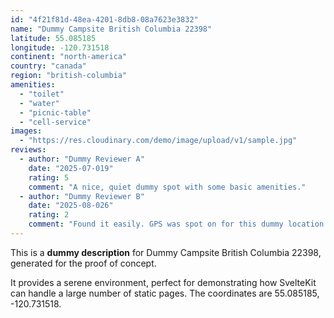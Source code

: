 ```yaml
---
id: "4f21f81d-48ea-4201-8db8-08a7623e3832"
name: "Dummy Campsite British Columbia 22398"
latitude: 55.085185
longitude: -120.731518
continent: "north-america"
country: "canada"
region: "british-columbia"
amenities:
  - "toilet"
  - "water"
  - "picnic-table"
  - "cell-service"
images:
  - "https://res.cloudinary.com/demo/image/upload/v1/sample.jpg"
reviews:
  - author: "Dummy Reviewer A"
    date: "2025-07-019"
    rating: 5
    comment: "A nice, quiet dummy spot with some basic amenities."
  - author: "Dummy Reviewer B"
    date: "2025-08-026"
    rating: 2
    comment: "Found it easily. GPS was spot on for this dummy location."
---
```


This is a **dummy description** for Dummy Campsite British Columbia 22398, generated for the proof of concept.

It provides a serene environment, perfect for demonstrating how SvelteKit can handle a large number of static pages. The coordinates are 55.085185, -120.731518.
